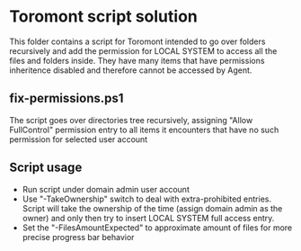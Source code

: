 # Toromont script solution
This folder contains a script for Toromont intended to go over folders recursively and add the permission for LOCAL SYSTEM to access all the files and folders inside. They have many items that have permissions inheritence disabled and therefore cannot be accessed by Agent.


## fix-permissions.ps1
The script goes over directories tree recursively, assigning "Allow FullControl" permission entry to all items it encounters 
that have no such permission for selected user account

## Script usage
* Run script under domain admin user account
* Use "-TakeOwnership" switch to deal with extra-prohibited entries. Script will take the ownership of the time (assign domain admin as the owner) and only then try to insert LOCAL SYSTEM full access entry.
* Set the "-FilesAmountExpected" to approximate amount of files for more precise progress bar behavior